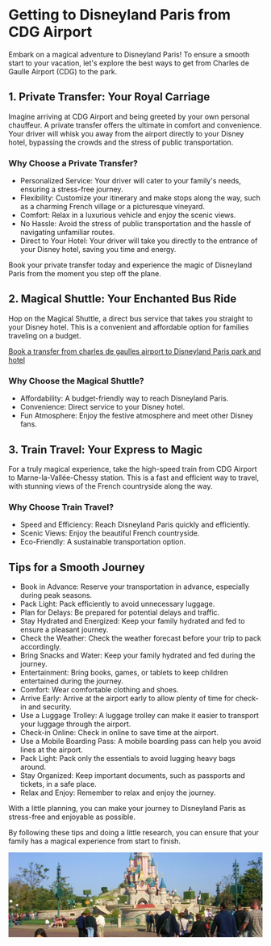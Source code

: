 <h1>Getting to Disneyland Paris from CDG Airport</h1> 
 <p>Embark on a magical adventure to Disneyland Paris! To ensure a smooth start to your vacation, let's explore the best ways to get from Charles de Gaulle Airport (CDG) to the park.</p>
<h2>1. Private Transfer: Your Royal Carriage</h2>
<p>Imagine arriving at CDG Airport and being greeted by your own personal chauffeur. A private transfer offers the ultimate in comfort and convenience. Your driver will whisk you away from the airport directly to your Disney hotel, bypassing the crowds and the stress of public transportation.</p>
<h3>Why Choose a Private Transfer?</h3>
<ul>
<li>Personalized Service: Your driver will cater to your family's needs, ensuring a stress-free journey.</li>
<li>Flexibility: Customize your itinerary and make stops along the way, such as a charming French village or a picturesque vineyard.</li>
<li>Comfort: Relax in a luxurious vehicle and enjoy the scenic views.</li>
<li>No Hassle: Avoid the stress of public transportation and the hassle of navigating unfamiliar routes.</li>
<li>Direct to Your Hotel: Your driver will take you directly to the entrance of your Disney hotel, saving you time and energy.</li>
</ul>
<p>Book your private transfer today and experience the magic of Disneyland Paris from the moment you step off the plane.</p>
<h2>2. Magical Shuttle: Your Enchanted Bus Ride</h2>
<p>Hop on the Magical Shuttle, a direct bus service that takes you straight to your Disney hotel. This is a convenient and affordable option for families traveling on a budget.</p>
<a href="https://en.paris-car-service.com/book/paris-roissy-charles-de-gaulle-airport-cdg-1/disneyland-paris-park-eurodisney-2/">Book a transfer from charles de gaulles airport to Disneyland Paris park and hotel</a>
<h3>Why Choose the Magical Shuttle?</h3>
<ul>
<li>Affordability: A budget-friendly way to reach Disneyland Paris.</li>
<li>Convenience: Direct service to your Disney hotel.</li>
<li>Fun Atmosphere: Enjoy the festive atmosphere and meet other Disney fans.</li>
</ul>
<h2>3. Train Travel: Your Express to Magic</h2>
<p>For a truly magical experience, take the high-speed train from CDG Airport to Marne-la-Vallée-Chessy station. This is a fast and efficient way to travel, with stunning views of the French countryside along the way.</p>
<h3>Why Choose Train Travel?</h3>
<ul>
<li>Speed and Efficiency: Reach Disneyland Paris quickly and efficiently.</li>
<li>Scenic Views: Enjoy the beautiful French countryside.</li>
<li>Eco-Friendly: A sustainable transportation option.</li>
</ul>
<h2>Tips for a Smooth Journey</h2>
<ul>
<li>Book in Advance: Reserve your transportation in advance, especially during peak seasons.</li>
<li>Pack Light: Pack efficiently to avoid unnecessary luggage.</li>
<li>Plan for Delays: Be prepared for potential delays and traffic.</li>
<li>Stay Hydrated and Energized: Keep your family hydrated and fed to ensure a pleasant journey.</li>
<li>Check the Weather: Check the weather forecast before your trip to pack accordingly.</li>
<li>Bring Snacks and Water: Keep your family hydrated and fed during the journey.</li>
<li>Entertainment: Bring books, games, or tablets to keep children entertained during the journey.</li>
<li>Comfort: Wear comfortable clothing and shoes.</li>
<li>Arrive Early: Arrive at the airport early to allow plenty of time for check-in and security.</li>
<li>Use a Luggage Trolley: A luggage trolley can make it easier to transport your luggage through the airport.</li>
<li>Check-in Online: Check in online to save time at the airport.</li>
<li>Use a Mobile Boarding Pass: A mobile boarding pass can help you avoid lines at the airport.</li>
<li>Pack Light: Pack only the essentials to avoid lugging heavy bags around.</li>
<li>Stay Organized: Keep important documents, such as passports and tickets, in a safe place.</li>
<li>Relax and Enjoy: Remember to relax and enjoy the journey.</li>
</ul>
<p>With a little planning, you can make your journey to Disneyland Paris as stress-free and enjoyable as possible.</p>

<p>By following these tips and doing a little research, you can ensure that your family has a magical experience from start to finish.</p>
<img src="disney.jpeg" alt="A family smiling in front of the Disneyland Paris castle">
